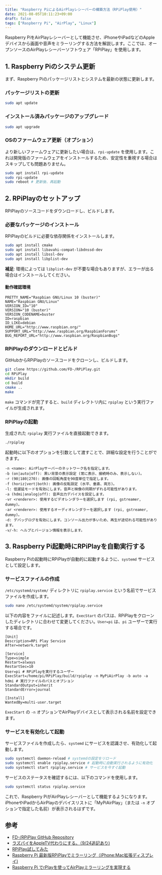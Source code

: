 ```yaml
---
title: "Raspberry PiによるAirPlayレシーバーの構築方法（RPiPlay使用）"
date: 2021-08-05T10:11:23+09:00
draft: false
tags: ["Raspberry Pi", "AirPlay", "Linux"] 
---
```

<!--more-->
Raspberry PiをAirPlayレシーバーとして機能させ、iPhoneやiPadなどのAppleデバイスから画面や音声をミラーリングする方法を解説します。ここでは、オープンソースのAirPlayレシーバーソフトウェア「RPiPlay」を使用します。

## 1. Raspberry Piのシステム更新

まず、Raspberry Piのパッケージリストとシステムを最新の状態に更新します。

### パッケージリストの更新
```bash
sudo apt update
```

### インストール済みパッケージのアップグレード
```bash
sudo apt upgrade
```

### OSのファームウェア更新（オプション）
より新しいファームウェアに更新したい場合は、`rpi-update` を使用します。これは開発版のファームウェアをインストールするため、安定性を重視する場合はスキップしても問題ありません。

```bash
sudo apt install rpi-update
sudo rpi-update
sudo reboot # 更新後、再起動
```

## 2. RPiPlayのセットアップ

RPiPlayのソースコードをダウンロードし、ビルドします。

### 必要なパッケージのインストール

RPiPlayのビルドに必要な依存関係をインストールします。

```bash
sudo apt install cmake
sudo apt install libavahi-compat-libdnssd-dev
sudo apt install libssl-dev
sudo apt install libplist-dev
```
**補足**: 環境によっては `libplist-dev` が不要な場合もありますが、エラーが出る場合はインストールしてください。

#### 動作確認環境
```
PRETTY_NAME="Raspbian GNU/Linux 10 (buster)"
NAME="Raspbian GNU/Linux"
VERSION_ID="10"
VERSION="10 (buster)"
VERSION_CODENAME=buster
ID=raspbian
ID_LIKE=debian
HOME_URL="http://www.raspbian.org/"
SUPPORT_URL="http://www.raspbian.org/RaspbianForums"
BUG_REPORT_URL="http://www.raspbian.org/RaspbianBugs"
```

### RPiPlayのダウンロードとビルド

GitHubからRPiPlayのソースコードをクローンし、ビルドします。

```bash
git clone https://github.com/FD-/RPiPlay.git
cd RPiPlay
mkdir build
cd build
cmake ..
make
```
`make` コマンドが完了すると、`build` ディレクトリ内に `rpiplay` という実行ファイルが生成されます。

### RPiPlayの起動

生成された `rpiplay` 実行ファイルを直接起動できます。

```bash
./rpiplay
```

起動時に以下のオプションを引数として渡すことで、詳細な設定を行うことができます。

```
-n <name>: AirPlayサーバーのネットワーク名を指定します。
-b (on|auto|off): 黒い背景の表示設定 (常に表示、接続時のみ、表示しない)。
-r (90|180|270): 画像の回転角度を90度単位で指定します。
-f (horiz|vert|both): 画像の反転設定 (水平、垂直、両方)。
-l: 低遅延モードを有効にします。音声と映像の同期がずれる可能性があります。
-a (hdmi|analog|off): 音声出力デバイスを設定します。
-vr <renderer>: 使用するビデオレンダラーを選択します (rpi, gstreamer, dummy)。
-ar <renderer>: 使用するオーディオレンダラーを選択します (rpi, gstreamer, dummy)。
-d: デバッグログを有効にします。コンソール出力が多いため、再生が途切れる可能性があります。
-v/-h: ヘルプとバージョン情報を表示します。
```

## 3. Raspberry Pi起動時にRPiPlayを自動実行する

Raspberry Piの起動時にRPiPlayが自動的に起動するように、`systemd` サービスとして設定します。

### サービスファイルの作成

`/etc/systemd/system/` ディレクトリに `rpiplay.service` という名前でサービスファイルを作成します。

```bash
sudo nano /etc/systemd/system/rpiplay.service
```

以下の内容をファイルに記述します。`ExecStart` のパスは、RPiPlayをクローンしたディレクトリに合わせて変更してください。`User=pi` は、`pi` ユーザーで実行する場合です。

```rpiplay.service
[Unit]
Description=RPi Play Service
After=network.target

[Service]
Type=simple
Restart=always
RestartSec=10
User=pi # RPiPlayを実行するユーザー
ExecStart=/home/pi/RPiPlay/build/rpiplay -n MyPiAirPlay -b auto -a hdmi # 実行ファイルのパスとオプション
StandardOutput=inherit
StandardError=journal

[Install]
WantedBy=multi-user.target
```
`ExecStart` の `-n` オプションでAirPlayデバイスとして表示される名前を設定できます。

### サービスを有効化して起動

サービスファイルを作成したら、`systemd` にサービスを認識させ、有効化して起動します。

```bash
sudo systemctl daemon-reload # systemdの設定をリロード
sudo systemctl enable rpiplay.service # 起動時に自動実行されるように有効化
sudo systemctl start rpiplay.service # サービスを今すぐ起動
```

サービスのステータスを確認するには、以下のコマンドを使用します。

```bash
sudo systemctl status rpiplay.service
```

これで、Raspberry PiがAirPlayレシーバーとして機能するようになります。iPhoneやiPadからAirPlayのデバイスリストに「MyPiAirPlay」（または `-n` オプションで指定した名前）が表示されるはずです。

## 参考
-   [FD-/RPiPlay GitHub Repository](https://github.com/FD-/RPiPlay)
-   [ラズパイをAppleTV代わりにする。（9/24追記あり)](https://www.nakamuland.com/?p=9842)
-   [RPiPlay試してみた](https://qiita.com/dyamaguc/items/f01e1f5e758b7245047b)
-   [Raspberry Pi 最新版RPiPlayでミラーリング（iPhone:Mac拡張ディスプレイ)](https://note.com/ethan_film/n/na1e5157f2fd3)
-   [Raspberry Pi でrPlayを使ってAirPlayミラーリングを実現する](https://sparkgene.hatenablog.com/entry/20140823/1408761963)
